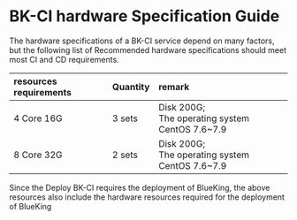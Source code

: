  # BK-CI hardware Specification Guide 

 The hardware specifications of a BK-CI service depend on many factors, but the following list of Recommended hardware specifications should meet most CI and CD requirements. 


 |**resources requirements**|**Quantity**|**remark**| 
 |:- |:- |:- | 
 |4 Core 16G| 3 sets| Disk 200G;<br> The operating system CentOS 7.6~7.9| 
 |8 Core 32G| 2 sets| Disk 200G;<br> The operating system CentOS 7.6~7.9| 

 Since the Deploy BK-CI requires the deployment of BlueKing, the above resources also include the hardware resources required for the deployment of BlueKing
